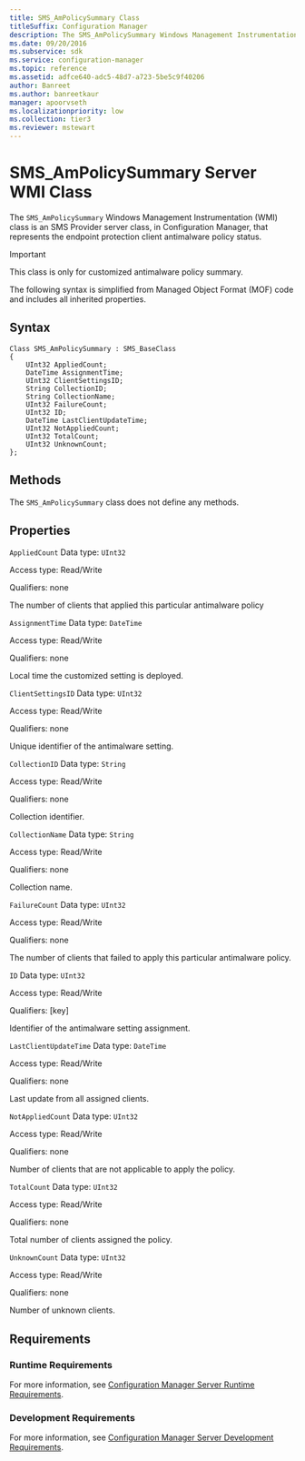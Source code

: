 ```yaml
---
title: SMS_AmPolicySummary Class
titleSuffix: Configuration Manager
description: The SMS_AmPolicySummary Windows Management Instrumentation class is an SMS Provider server class in Configuration Manager.
ms.date: 09/20/2016
ms.subservice: sdk
ms.service: configuration-manager
ms.topic: reference
ms.assetid: adfce640-adc5-48d7-a723-5be5c9f40206
author: Banreet
ms.author: banreetkaur
manager: apoorvseth
ms.localizationpriority: low
ms.collection: tier3
ms.reviewer: mstewart
---
```

# SMS_AmPolicySummary Server WMI Class
The `SMS_AmPolicySummary` Windows Management Instrumentation (WMI) class is an SMS Provider server class, in Configuration Manager, that represents the endpoint protection client antimalware policy status.

> [!IMPORTANT]
>  This class is only for customized antimalware policy summary.

 The following syntax is simplified from Managed Object Format (MOF) code and includes all inherited properties.

## Syntax

```
Class SMS_AmPolicySummary : SMS_BaseClass
{
    UInt32 AppliedCount;
    DateTime AssignmentTime;
    UInt32 ClientSettingsID;
    String CollectionID;
    String CollectionName;
    UInt32 FailureCount;
    UInt32 ID;
    DateTime LastClientUpdateTime;
    UInt32 NotAppliedCount;
    UInt32 TotalCount;
    UInt32 UnknownCount;
};
```

## Methods
 The `SMS_AmPolicySummary` class does not define any methods.

## Properties
 `AppliedCount`
 Data type: `UInt32`

 Access type: Read/Write

 Qualifiers: none

 The number of clients that applied this particular antimalware policy

 `AssignmentTime`
 Data type: `DateTime`

 Access type: Read/Write

 Qualifiers: none

 Local time the customized setting is deployed.

 `ClientSettingsID`
 Data type: `UInt32`

 Access type: Read/Write

 Qualifiers: none

 Unique identifier of the antimalware setting.

 `CollectionID`
 Data type: `String`

 Access type: Read/Write

 Qualifiers: none

 Collection identifier.

 `CollectionName`
 Data type: `String`

 Access type: Read/Write

 Qualifiers: none

 Collection name.

 `FailureCount`
 Data type: `UInt32`

 Access type: Read/Write

 Qualifiers: none

 The number of clients that failed to apply this particular antimalware policy.

 `ID`
 Data type: `UInt32`

 Access type: Read/Write

 Qualifiers: [key]

 Identifier of the antimalware setting assignment.

 `LastClientUpdateTime`
 Data type: `DateTime`

 Access type: Read/Write

 Qualifiers: none

 Last update from all assigned clients.

 `NotAppliedCount`
 Data type: `UInt32`

 Access type: Read/Write

 Qualifiers: none

 Number of clients that are not applicable to apply the policy.

 `TotalCount`
 Data type: `UInt32`

 Access type: Read/Write

 Qualifiers: none

 Total number of clients assigned the policy.

 `UnknownCount`
 Data type: `UInt32`

 Access type: Read/Write

 Qualifiers: none

 Number of unknown clients.

## Requirements

### Runtime Requirements
 For more information, see [Configuration Manager Server Runtime Requirements](../../../develop/core/reqs/server-runtime-requirements.md).

### Development Requirements
 For more information, see [Configuration Manager Server Development Requirements](../../../develop/core/reqs/server-development-requirements.md).
